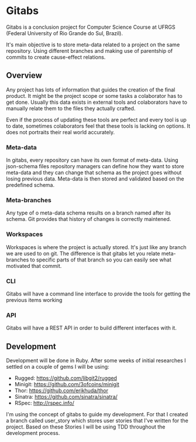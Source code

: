 # Gitabs

Gitabs is a conclusion project for Computer Science Course at UFRGS (Federal University of Rio Grande do Sul, Brazil).

It's main objective is to store meta-data related to a project on the same repository. Using different branches and making use of parentship of commits to create cause-effect relations.

## Overview

Any project has lots of information that guides the creation of the final product. It might be the project scope or some tasks a colaborator has to get done. Usually this data exists in external tools and colaborators have to manually relate them to the files they actually crafted.

Even if the process of updating these tools are perfect and every tool is up to date, sometimes colaborators feel that these tools is lacking on options. It does not portraits their real world accurately.

### Meta-data

In gitabs, every repository can have its own format of meta-data. Using json-schema files repository managers can define how they want to store meta-data and they can change that schema as the project goes without losing previous data. Meta-data is then stored and validated based on the predefined schema. 


### Meta-branches

Any type of o meta-data schema results on a branch named after its schema. Git provides that history of changes is correctly maintened.


### Workspaces

Workspaces is where the project is actually stored. It's just like any branch we are used to on git. The difference is that gitabs let you relate meta-branches to specific parts of that branch so you can easily see what motivated that commit.

### CLI

Gitabs will have a command line interface to provide the tools for getting the previous items working

### API

Gitabs will have a REST API in order to build different interfaces with it.


## Development

Development will be done in Ruby. After some weeks of initial researches I settled on a couple of gems I will be using:

- Rugged: https://github.com/libgit2/rugged
- Minigit: https://github.com/3ofcoins/minigit
- Thor: https://github.com/erikhuda/thor
- Sinatra: https://github.com/sinatra/sinatra/
- RSpec: http://rspec.info/

I'm using the concept of gitabs to guide my development. For that I created a branch called user_story which stores user stories that I've written for the project. Based on these Stories I will be using TDD throughout the development process.


